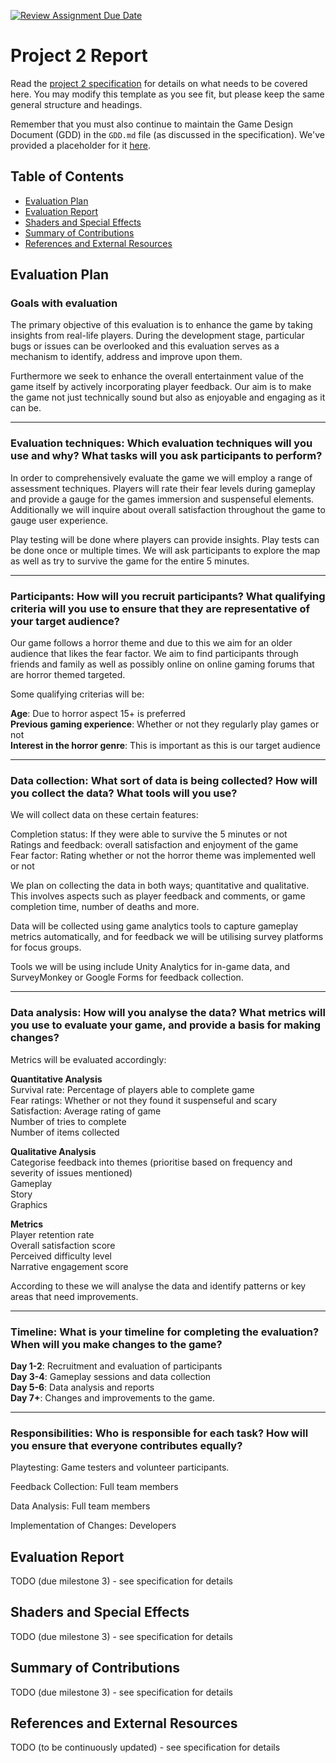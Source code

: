 [![Review Assignment Due Date](https://classroom.github.com/assets/deadline-readme-button-24ddc0f5d75046c5622901739e7c5dd533143b0c8e959d652212380cedb1ea36.svg)](https://classroom.github.com/a/CibnTZFQ)

# Project 2 Report

Read the [project 2
specification](https://github.com/COMP30019/Project-2-Specification) for
details on what needs to be covered here. You may modify this template as you see fit, but please
keep the same general structure and headings.

Remember that you must also continue to maintain the Game Design Document (GDD)
in the `GDD.md` file (as discussed in the specification). We've provided a
placeholder for it [here](GDD.md).

## Table of Contents

* [Evaluation Plan](#evaluation-plan)
* [Evaluation Report](#evaluation-report)
* [Shaders and Special Effects](#shaders-and-special-effects)
* [Summary of Contributions](#summary-of-contributions)
* [References and External Resources](#references-and-external-resources)


## Evaluation Plan

### Goals with evaluation

The primary objective of this evaluation is to enhance the game by taking insights from real-life players. During the development stage, particular bugs or issues can be overlooked and this evaluation serves as a mechanism to identify, address and improve upon them.

Furthermore we seek to enhance the overall entertainment value of the game itself by actively incorporating player feedback. Our aim is to make the game not just technically sound but also as enjoyable and engaging as it can be.

--- 

### Evaluation techniques: Which evaluation techniques will you use and why? What tasks will you ask participants to perform?

In order to comprehensively evaluate the game we will employ a range of assessment techniques. 
Players will rate their fear levels during gameplay and provide a gauge for the games immersion and suspenseful elements. 
Additionally we will inquire about overall satisfaction throughout the game to gauge user experience. 

Play testing will be done where players can provide insights. Play tests can be done once or multiple times.  We will ask participants to explore the map as well as try to survive the game for the entire 5 minutes.

---

### Participants: How will you recruit participants? What qualifying criteria will you use to ensure that they are representative of your target audience?

Our game follows a horror theme and due to this we aim for an older audience that likes the fear factor. We aim to find participants through friends and family as well as possibly online on online gaming forums that are horror themed targeted. 

Some qualifying criterias will be:

**Age**: Due to horror aspect 15+ is preferred <br>
**Previous gaming experience**: Whether or not they regularly play games or not <br>
**Interest in the horror genre**: This is important as this is our target audience

---

### Data collection: What sort of data is being collected? How will you collect the data? What tools will you use?

We will collect data on these certain features:

Completion status: If they were able to survive the 5 minutes or not <br>
Ratings and feedback: overall satisfaction and enjoyment of the game <br>
Fear factor: Rating whether or not the horror theme was implemented well or not 

We plan on collecting the data in both ways; quantitative and qualitative. This involves aspects such as player feedback and comments, or game completion time, number of deaths and more. 

Data will be collected using game analytics tools to capture gameplay metrics automatically, and for feedback we will be utilising survey platforms for focus groups.

Tools we will be using include Unity Analytics for in-game data, and SurveyMonkey or Google Forms for feedback collection.

---

### Data analysis: How will you analyse the data? What metrics will you use to evaluate your game, and provide a basis for making changes?

Metrics will be evaluated accordingly:

**Quantitative Analysis** <br>
Survival rate: Percentage of players able to complete game <br>
Fear ratings: Whether or not they found it suspenseful and scary <br>
Satisfaction: Average rating of game <br>
Number of tries to complete <br>
Number of items collected <br>

**Qualitative Analysis** <br>
Categorise feedback into themes (prioritise based on frequency and severity of issues mentioned) <br>
Gameplay <br>
Story <br>
Graphics <br>

**Metrics** <br>
Player retention rate <br>
Overall satisfaction score <br>
Perceived difficulty level <br>
Narrative engagement score <br>

According to these we will analyse the data and identify patterns or key areas that need improvements. 

---

### Timeline: What is your timeline for completing the evaluation? When will you make changes to the game?

**Day 1-2**: Recruitment and evaluation of participants <br>
**Day 3-4**: Gameplay sessions and data collection <br>
**Day 5-6**: Data analysis and reports <br>
**Day 7+**: Changes and improvements to the game. <br>

---

### Responsibilities: Who is responsible for each task? How will you ensure that everyone contributes equally?

Playtesting: Game testers and volunteer participants.

Feedback Collection: Full team members

Data Analysis: Full team members

Implementation of Changes: Developers

## Evaluation Report

TODO (due milestone 3) - see specification for details

## Shaders and Special Effects

TODO (due milestone 3) - see specification for details

## Summary of Contributions

TODO (due milestone 3) - see specification for details

## References and External Resources

TODO (to be continuously updated) - see specification for details

